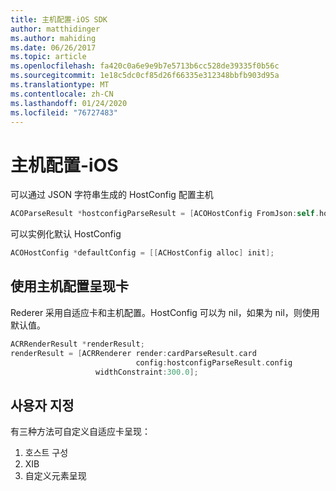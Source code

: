 ```yaml
---
title: 主机配置-iOS SDK
author: matthidinger
ms.author: mahiding
ms.date: 06/26/2017
ms.topic: article
ms.openlocfilehash: fa420c0a6e9e9b7e5713b6cc528de39335f0b56c
ms.sourcegitcommit: 1e18c5dc0cf85d26f66335e312348bbfb903d95a
ms.translationtype: MT
ms.contentlocale: zh-CN
ms.lasthandoff: 01/24/2020
ms.locfileid: "76727483"
---
```

# <a name="host-config---ios"></a>主机配置-iOS

可以通过 JSON 字符串生成的 HostConfig 配置主机

```objective-c
ACOParseResult *hostconfigParseResult = [ACOHostConfig FromJson:self.hostconfig];
```

可以实例化默认 HostConfig

```objective-c
ACOHostConfig *defaultConfig = [[ACHostConfig alloc] init];
```

## <a name="render-a-card-using-host-config"></a>使用主机配置呈现卡

Rederer 采用自适应卡和主机配置。HostConfig 可以为 nil，如果为 nil，则使用默认值。

```objective-c
ACRRenderResult *renderResult;
renderResult = [ACRRenderer render:cardParseResult.card
                            config:hostconfigParseResult.config
                   widthConstraint:300.0];
```

## <a name="customization"></a>사용자 지정

有三种方法可自定义自适应卡呈现：

1. 호스트 구성
2. XIB
3. 自定义元素呈现
